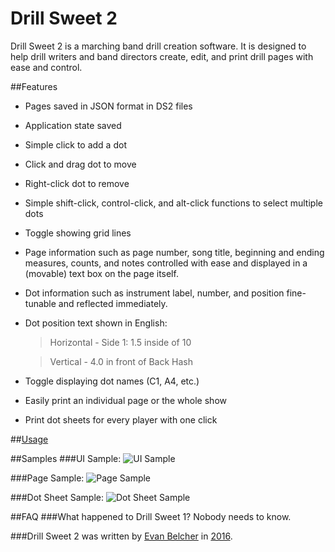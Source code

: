 # Drill Sweet 2
Drill Sweet 2 is a marching band drill creation software. It is designed to help drill writers and band directors create, edit, and print drill pages with ease and control.

##Features
- Pages saved in JSON format in DS2 files
- Application state saved
- Simple click to add a dot
- Click and drag dot to move
- Right-click dot to remove
- Simple shift-click, control-click, and alt-click functions to select multiple dots
- Toggle showing grid lines
- Page information such as page number, song title, beginning and ending measures, counts, and notes controlled with ease and displayed in a (movable) text box on the page itself.
- Dot information such as instrument label, number, and position fine-tunable and reflected immediately.
- Dot position text shown in English:

    > Horizontal - Side 1: 1.5 inside of 10

    > Vertical - 4.0 in front of Back Hash
- Toggle displaying dot names (C1, A4, etc.)
- Easily print an individual page or the whole show
- Print dot sheets for every player with one click

##[Usage](../master/Usage.md)

##Samples
###UI Sample:
![UI Sample](../master/ui-sample.png "UI Sample")

###Page Sample:
![Page Sample](../master/page-sample.png "Page Sample")

###Dot Sheet Sample:
![Dot Sheet Sample](../master/dotsheet-sample.png "Dot Sheet Sample")

##FAQ
###What happened to Drill Sweet 1?
Nobody needs to know.

###Drill Sweet 2 was written by [Evan Belcher](http://evanbelcher.com) in [2016](https://www.youtube.com/watch?v=G9t2H1fC2hY).
